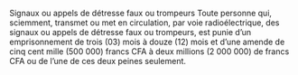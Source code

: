 Signaux ou appels de détresse faux ou trompeurs
Toute personne qui, sciemment, transmet ou met en circulation, par voie radioélectrique, des signaux ou appels de détresse faux ou trompeurs, est punie d’un emprisonnement de trois (03) mois à douze (12) mois et d’une amende de cinq cent mille (500 000) francs CFA à deux millions (2 000 000) de francs CFA ou de l’une de ces deux peines seulement.